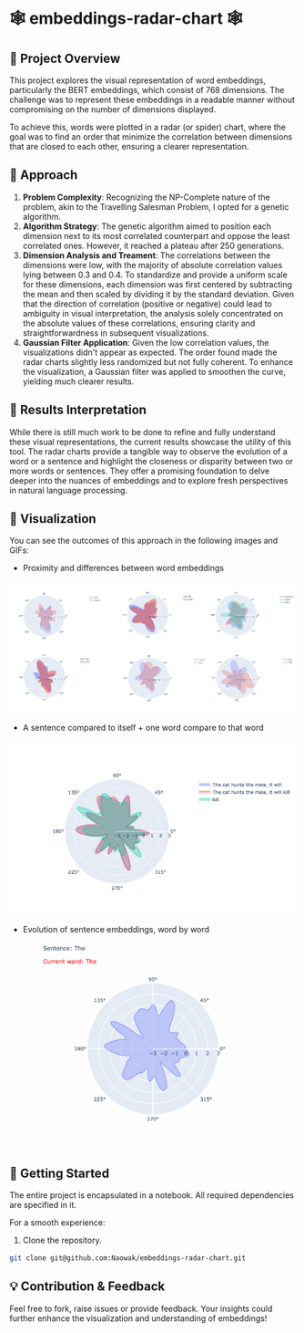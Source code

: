 # 🕸 embeddings-radar-chart 🕸

## 🎯 Project Overview

This project explores the visual representation of word embeddings, particularly the BERT embeddings, which consist of 768 dimensions. The challenge was to represent these embeddings in a readable manner without compromising on the number of dimensions displayed.

To achieve this, words were plotted in a radar (or spider) chart, where the goal was to find an order that minimize the correlation between dimensions that are closed to each other, ensuring a clearer representation.

## 🚀 Approach

1. **Problem Complexity**: Recognizing the NP-Complete nature of the problem, akin to the Travelling Salesman Problem, I opted for a genetic algorithm.
2. **Algorithm Strategy**: The genetic algorithm aimed to position each dimension next to its most correlated counterpart and oppose the least correlated ones. However, it reached a plateau after 250 generations.
3. **Dimension Analysis and Treament**: The correlations between the dimensions were low, with the majority of absolute correlation values lying between 0.3 and 0.4. To standardize and provide a uniform scale for these dimensions, each dimension was first centered by subtracting the mean and then scaled by dividing it by the standard deviation. Given that the direction of correlation (positive or negative) could lead to ambiguity in visual interpretation, the analysis solely concentrated on the absolute values of these correlations, ensuring clarity and straightforwardness in subsequent visualizations.
4. **Gaussian Filter Application**: Given the low correlation values, the visualizations didn't appear as expected. The order found made the radar charts slightly less randomized but not fully coherent. To enhance the visualization, a Gaussian filter was applied to smoothen the curve, yielding much clearer results.

## 🧐 Results Interpretation

While there is still much work to be done to refine and fully understand these visual representations, the current results showcase the utility of this tool. The radar charts provide a tangible way to observe the evolution of a word or a sentence and highlight the closeness or disparity between two or more words or sentences. They offer a promising foundation to delve deeper into the nuances of embeddings and to explore fresh perspectives in natural language processing.


## 🎨 Visualization

You can see the outcomes of this approach in the following images and GIFs:
- Proximity and differences between word embeddings

![Many Plots](./imgs/many-plots.png)

- A sentence compared to itself + one word compare to that word

![Sentence Complete](./imgs/sentences_complete.png)

- Evolution of sentence embeddings, word by word

![Evolution GIF](./imgs/animation.gif)

## 🔧 Getting Started

The entire project is encapsulated in a notebook. All required dependencies are specified in it.

For a smooth experience:
1. Clone the repository.

```bash
git clone git@github.com:Naowak/embeddings-radar-chart.git
```

## 💡 Contribution & Feedback

Feel free to fork, raise issues or provide feedback. Your insights could further enhance the visualization and understanding of embeddings!

